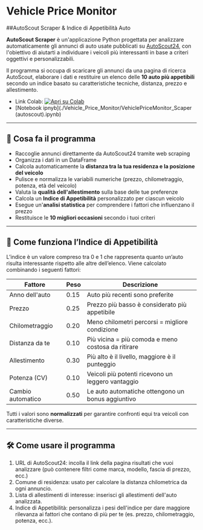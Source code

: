 # Vehicle Price Monitor
##AutoScout Scraper & Indice di Appetibilità Auto

**AutoScout Scraper** è un'applicazione Python progettata per analizzare automaticamente gli annunci di auto usate pubblicati su [AutoScout24](https://www.autoscout24.it), con l'obiettivo di aiutarti a individuare i veicoli più interessanti in base a criteri oggettivi e personalizzabili.

Il programma si occupa di scaricare gli annunci da una pagina di ricerca AutoScout, elaborare i dati e restituire un elenco delle **10 auto più appetibili** secondo un indice basato su caratteristiche tecniche, distanza, prezzo e allestimento.

- Link Colab: [![Apri su Colab](https://colab.research.google.com/assets/colab-badge.svg)](https://colab.research.google.com/drive/1VSYNB0qraaoZPC1ZIS_AbRln1viPwnp1?usp=sharing)
- [Notebook ipnyb](./Vehicle_Price_Monitor/VehiclePriceMonitor_Scaper (autoscout).ipynb)
  
---

## 🎯 Cosa fa il programma

- Raccoglie annunci direttamente da AutoScout24 tramite web scraping
- Organizza i dati in un DataFrame
- Calcola automaticamente la **distanza tra la tua residenza e la posizione del veicolo**
- Pulisce e normalizza le variabili numeriche (prezzo, chilometraggio, potenza, età del veicolo)
- Valuta la **qualità dell'allestimento** sulla base delle tue preferenze
- Calcola un **Indice di Appetibilità** personalizzato per ciascun veicolo
- Esegue un'**analisi statistica** per comprendere i fattori che influenzano il prezzo
- Restituisce le **10 migliori occasioni** secondo i tuoi criteri

---

## 🧠 Come funziona l’Indice di Appetibilità

L’indice è un valore compreso tra 0 e 1 che rappresenta quanto un’auto risulta interessante rispetto alle altre dell’elenco. Viene calcolato combinando i seguenti fattori:

| Fattore             | Peso  | Descrizione                                        |
|---------------------|-------|---------------------------------------------------|
| Anno dell'auto      | 0.15  | Auto più recenti sono preferite                   |
| Prezzo              | 0.25  | Prezzo più basso è considerato più appetibile     |
| Chilometraggio      | 0.20  | Meno chilometri percorsi = migliore condizione    |
| Distanza da te      | 0.10  | Più vicina = più comoda e meno costosa da ritirare|
| Allestimento        | 0.30  | Più alto è il livello, maggiore è il punteggio    |
| Potenza (CV)        | 0.10  | Veicoli più potenti ricevono un leggero vantaggio |
| Cambio automatico   | 0.50  | Le auto automatiche ottengono un bonus aggiuntivo |

Tutti i valori sono **normalizzati** per garantire confronti equi tra veicoli con caratteristiche diverse.

---

## 🛠️ Come usare il programma
1.	URL di AutoScout24: incolla il link della pagina risultati che vuoi analizzare (può contenere filtri come marca, modello, fascia di prezzo, ecc.)
2.	Comune di residenza: usato per calcolare la distanza chilometrica da ogni annuncio.
3.	Lista di allestimenti di interesse: inserisci gli allestimenti dell'auto analizzata.
4.	Indice di Appetibilità: personalizza i pesi dell'indice per dare maggiore rilevanza ai fattori che contano di più per te (es. prezzo, chilometraggio, potenza, ecc.).
